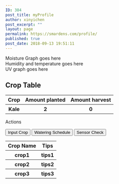 ```yaml
---
ID: 384
post_title: myProfile
author: xinyichen
post_excerpt: ""
layout: page
permalink: https://smardens.com/profile/
published: true
post_date: 2018-09-13 19:51:11
---
```

<div class="row">
 <div id="graph" class="column left">Moisture Graph goes here</div>
 <div id="graph" class="column middle">Humidity and temperature goes here</div>
 <div id="graph" class="column right">UV graph goes here</div>
</div>
<h2>Crop Table</h2>
<div class="row">
 <div class="column2 left">
  <table id="cropTable" class="dataTable">
   <tr class="dataTable">
    <th class="dataTable">Crop</th>
    <th class="dataTable">Amount planted</th>
    <th class="dataTable">Amount harvest</th>
   </tr>
   <tr>
    <th>Kale</th>
    <th>2</th>
    <th>0</th>
   </tr>
  </table>
 </div>
 <div class="column2 right" id="graph">
  <p>Actions</p>
  <button type="button" id="crop">Input Crop</button>
  <button type="button" id="schedule">Watering Schedule</button>
  <button type="button" id="sensor">Sensor Check</button>
 </div>
</div>
<table id="tipsTable" class="tipsTable">
   <tr class="tipsTable">
    <th class="tipsTable">Crop Name</th>
    <th class="tipsTable">Tips</th>
   </tr>
   <tr>
    <th>crop1<!--Enter here--></th>
    <th>tips1<!--Enter here--></th>
   </tr>
   <tr>
    <th>crop2<!--Enter here--></th>
    <th>tips2<!--Enter here--></th>
   </tr>
   <tr>
    <th>crop3<!--Enter here--></th>
    <th>tips3<!--Enter here--></th>
   </tr>
  </table>
</div>